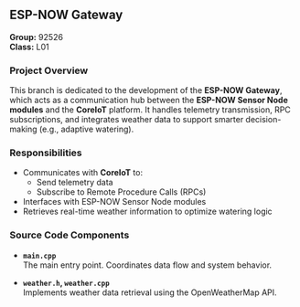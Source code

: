 ## ESP-NOW Gateway  
**Group:** 92526  
**Class:** L01  

### Project Overview  
This branch is dedicated to the development of the **ESP-NOW Gateway**, which acts as a communication hub between the **ESP-NOW Sensor Node modules** and the **CoreIoT** platform. It handles telemetry transmission, RPC subscriptions, and integrates weather data to support smarter decision-making (e.g., adaptive watering).

### Responsibilities  
- Communicates with **CoreIoT** to:
  - Send telemetry data
  - Subscribe to Remote Procedure Calls (RPCs)
- Interfaces with ESP-NOW Sensor Node modules
- Retrieves real-time weather information to optimize watering logic

### Source Code Components

- **`main.cpp`**  
  The main entry point. Coordinates data flow and system behavior.

- **`weather.h`, `weather.cpp`**  
  Implements weather data retrieval using the OpenWeatherMap API.
